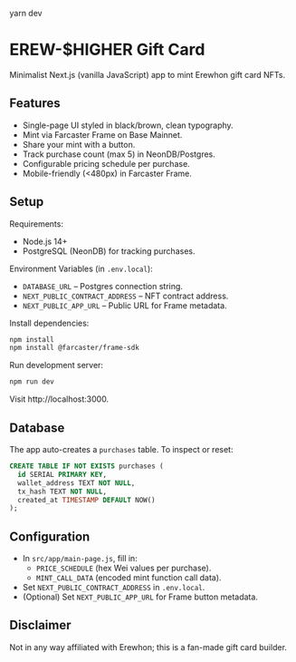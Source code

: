yarn dev
 # EREW-$HIGHER Gift Card

 Minimalist Next.js (vanilla JavaScript) app to mint Erewhon gift card NFTs.

 ## Features

 - Single-page UI styled in black/brown, clean typography.
 - Mint via Farcaster Frame on Base Mainnet.
 - Share your mint with a button.
 - Track purchase count (max 5) in NeonDB/Postgres.
 - Configurable pricing schedule per purchase.
 - Mobile-friendly (<480px) in Farcaster Frame.

 ## Setup

 Requirements:
 - Node.js 14+
 - PostgreSQL (NeonDB) for tracking purchases.

 Environment Variables (in `.env.local`):
 - `DATABASE_URL` – Postgres connection string.
 - `NEXT_PUBLIC_CONTRACT_ADDRESS` – NFT contract address.
 - `NEXT_PUBLIC_APP_URL` – Public URL for Frame metadata.

 Install dependencies:
 ```bash
 npm install
 npm install @farcaster/frame-sdk
 ```

 Run development server:
 ```bash
 npm run dev
 ```

 Visit http://localhost:3000.

 ## Database

 The app auto-creates a `purchases` table. To inspect or reset:
 ```sql
 CREATE TABLE IF NOT EXISTS purchases (
   id SERIAL PRIMARY KEY,
   wallet_address TEXT NOT NULL,
   tx_hash TEXT NOT NULL,
   created_at TIMESTAMP DEFAULT NOW()
 );
 ```

 ## Configuration

 - In `src/app/main-page.js`, fill in:
   - `PRICE_SCHEDULE` (hex Wei values per purchase).
   - `MINT_CALL_DATA` (encoded mint function call data).
 - Set `NEXT_PUBLIC_CONTRACT_ADDRESS` in `.env.local`.
 - (Optional) Set `NEXT_PUBLIC_APP_URL` for Frame button metadata.

 ## Disclaimer
 Not in any way affiliated with Erewhon; this is a fan-made gift card builder.
